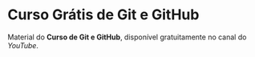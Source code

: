 # Curso Grátis de Git e GitHub
Material do **Curso de Git e GitHub**, disponível gratuitamente no canal do *YouTube*.
